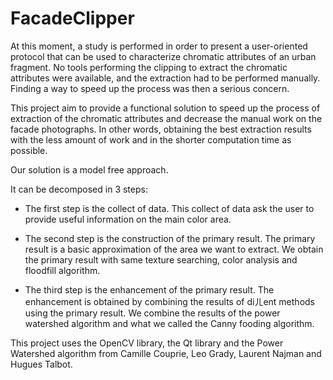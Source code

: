 # FacadeClipper

At this moment, a study is performed in order to present a user-oriented protocol that can be used to characterize chromatic attributes of an urban fragment. No tools performing the clipping to extract the chromatic attributes were available, and the extraction had to be performed manually.  Finding a way to speed up the process was then a serious concern.

This project aim to provide a functional solution to speed up the process of extraction of the chromatic attributes and decrease the manual work on the facade photographs. In other words, obtaining the best extraction results with the less amount of work and in the shorter computation time as possible.

Our solution is a model free approach.

It can be decomposed in 3 steps:

* The first step is the collect of data.  This collect of data ask the user to provide useful information on the main color area.

* The second step is the construction of the primary result.  The primary result is a basic approximation of the area we want to extract.  We obtain the primary result with same
texture searching, color analysis and floodfill algorithm.

* The third step is the enhancement of the primary result.  The enhancement is obtained by  combining  the  results  of  diㄦent  methods  using  the  primary  result.   We  combine the results of the power watershed algorithm and what we called the Canny fooding algorithm.


This project uses the OpenCV library, the Qt library and the Power Watershed algorithm from Camille Couprie, Leo Grady, Laurent Najman and Hugues Talbot.
